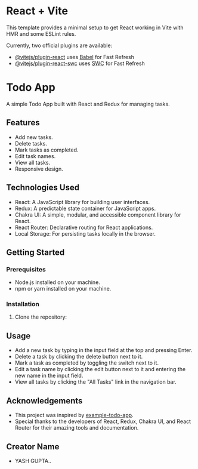 # React + Vite

This template provides a minimal setup to get React working in Vite with HMR and some ESLint rules.

Currently, two official plugins are available:

- [@vitejs/plugin-react](https://github.com/vitejs/vite-plugin-react/blob/main/packages/plugin-react/README.md) uses [Babel](https://babeljs.io/) for Fast Refresh
- [@vitejs/plugin-react-swc](https://github.com/vitejs/vite-plugin-react-swc) uses [SWC](https://swc.rs/) for Fast Refresh


# Todo App

A simple Todo App built with React and Redux for managing tasks.

## Features

- Add new tasks.
- Delete tasks.
- Mark tasks as completed.
- Edit task names.
- View all tasks.
- Responsive design.

## Technologies Used

- React: A JavaScript library for building user interfaces.
- Redux: A predictable state container for JavaScript apps.
- Chakra UI: A simple, modular, and accessible component library for React.
- React Router: Declarative routing for React applications.
- Local Storage: For persisting tasks locally in the browser.

## Getting Started

### Prerequisites

- Node.js installed on your machine.
- npm or yarn installed on your machine.

### Installation

1. Clone the repository:


## Usage

- Add a new task by typing in the input field at the top and pressing Enter.
- Delete a task by clicking the delete button next to it.
- Mark a task as completed by toggling the switch next to it.
- Edit a task name by clicking the edit button next to it and entering the new name in the input field.
- View all tasks by clicking the "All Tasks" link in the navigation bar.

## Acknowledgements

- This project was inspired by [example-todo-app](https://github.com/example-todo-app).
- Special thanks to the developers of React, Redux, Chakra UI, and React Router for their amazing tools and documentation.

## Creator Name
- YASH GUPTA..
